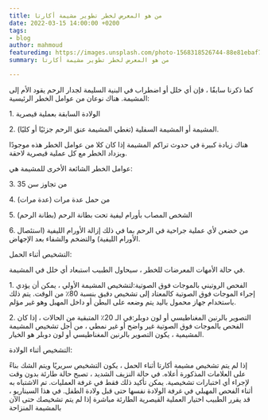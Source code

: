 ```yaml
---
title: من هو المعرض لخطر تطوير مشيمة أكارتا
date: 2022-03-15 14:00:00 +0200
tags:
- blog
author: mahmoud
featuredimg: https://images.unsplash.com/photo-1568318526744-88e81ebaf78f?ixlib=rb-1.2.1&auto=format&fit=crop&w=1350&q=80
summary: من هو المعرض لخطر تطوير مشيمة أكارتا

---
```

كما ذكرنا سابقًا ، فإن أي خلل أو اضطراب في البنية السليمة لجدار الرحم يقود الأم إلى المشيمة. هناك نوعان من عوامل الخطر الرئيسية:

1\. الولادة السابقة بعملية قيصرية

2\. المشيمة أو المشيمة السفلية (تغطي المشيمة عنق الرحم جزئيًا أو كليًا).

هناك زيادة كبيرة في حدوث تراكم المشيمة إذا كان كلا من عوامل الخطر هذه موجودًا ويزداد الخطر مع كل عملية قيصرية لاحقة.

عوامل الخطر الشائعة الأخرى للمشيمة هي:

3\. من تجاوز سن 35

4\. من حمل عدة مرات (عدة مرات)

5\. الشخص المصاب بأورام ليفية تحت بطانة الرحم (بطانة الرحم)

6\. من خضعن لأي عملية جراحية في الرحم بما في ذلك إزالة الأورام الليفية (استئصال الأورام الليفية) والتضخم والشفاء بعد الإجهاض.

التشخيص أثناء الحمل:

في حالة الأمهات المعرضات للخطر ، سيحاول الطبيب استبعاد أي خلل في المشيمة.

1\. الفحص الروتيني بالموجات فوق الصوتية:لتشخيص المشيمة الأولي ، يمكن أن يؤدي إجراء الموجات فوق الصوتية كالمعتاد إلى تشخيص دقيق بنسبة 80٪ من الوقت. يتم ذلك باستخدام جهاز محمول باليد يتم وضعه على البطن أو داخل المهبل وهو غير مؤلم.

2\. التصوير بالرنين المغناطيسي أو لون دوبلر:في الـ 20٪ المتبقية من الحالات ، إذا كان الفحص بالموجات فوق الصوتية غير واضح أو غير نمطي ، من أجل تشخيص المشيمة المشيمية ، يكون التصوير بالرنين المغناطيسي أو لون دوبلر هو الخيار.

التشخيص أثناء الولادة:

إذا لم يتم تشخيص مشيمة أكارتا أثناء الحمل ، يكون التشخيص سريريًا ويتم الشك بناءً على العلامات المذكورة أعلاه. في حالة النزيف الشديد ، تصبح حالة طارئة بدون وقت لإجراء أي اختبارات تشخيصية. يمكن تأكيد ذلك فقط في غرفة العمليات. تم الاشتباه به أثناء الفحص المهبلي في غرفة الولادة نفسها حتى قبل ولادة الطفل. في هذا السيناريو ، قد يقرر الطبيب اختيار العملية القيصرية الطارئة مباشرة إذا لم يتم تشخيصك حتى الآن بالمشيمة المنزاحة